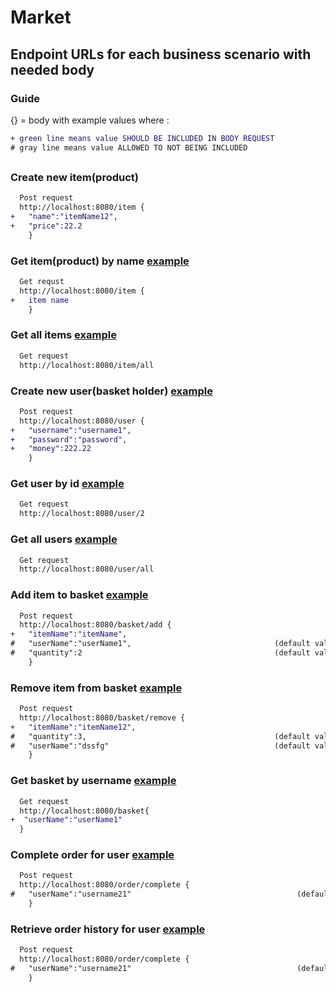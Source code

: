 # Market


## Endpoint URLs for each business scenario with needed body
### Guide
{} = body with example values where :
```diff
+ green line means value SHOULD BE INCLUDED IN BODY REQUEST
# gray line means value ALLOWED TO NOT BEING INCLUDED
```

## 

### Create new item(product) 
```diff
  Post request
  http://localhost:8080/item {
+   "name":"itemName12",
+   "price":22.2
    }
```


### Get item(product) by name  [example](https://i.ibb.co/WFt8CdQ/image.png)
```diff
  Get requst
  http://localhost:8080/item {
+   item name
    }
```

### Get all items [example](https://i.ibb.co/jLkLgtC/image.png)
```diff
  Get request
  http://localhost:8080/item/all
```

### Create new user(basket holder) [example](https://i.ibb.co/NT3bpPW/image.png)
```diff
  Post request
  http://localhost:8080/user {
+   "username":"username1",
+   "password":"password",
+   "money":222.22
    }
```

### Get user by id [example](https://i.ibb.co/89QNm2y/image.png)
```diff
  Get request
  http://localhost:8080/user/2
```

### Get all users [example](https://i.ibb.co/NsVxXPp/image.png)
```diff
  Get request
  http://localhost:8080/user/all
```

### Add item to basket [example](https://i.ibb.co/vqQmM6W/image.png)
```diff
  Post request
  http://localhost:8080/basket/add {
+   "itemName":"itemName",
#   "userName":"userName1",                                (default value = username1)
#   "quantity":2                                           (default value = 1)
    }
```

### Remove item from basket [example](https://i.ibb.co/r76hnB8/image.png)
```diff
  Post request
  http://localhost:8080/basket/remove {
+   "itemName":"itemName12",
#   "quantity":3,                                          (default value = 1)
#   "userName":"dssfg"                                     (default value = username1)
    }
```

### Get basket by username [example](https://i.ibb.co/zbh7FS4/image.png)
```diff
  Get request
  http://localhost:8080/basket{
+  "userName":"userName1"
  }
```

### Complete order for user [example](https://i.ibb.co/Hq8Kgbb/image.png)
```diff
  Post request
  http://localhost:8080/order/complete {
#   "userName":"username21"                                     (default value = username1)
    }
```

### Retrieve order history for user [example](https://i.ibb.co/RzpZPvB/image.png)
```diff
  Post request
  http://localhost:8080/order/complete {
#   "userName":"username21"                                     (default value = username1)
    }
```







